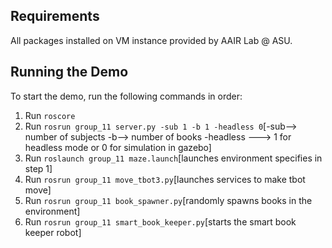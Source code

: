 ## Requirements
All packages installed on VM instance provided by AAIR Lab @ ASU.

## Running the Demo

To start the demo, run the following commands in order:

1. Run `roscore`
2. Run `rosrun group_11 server.py -sub 1 -b 1 -headless 0`[-sub--> number of subjects -b--> number of books -headless ---> 1 for headless mode or 0 for simulation in gazebo]
4. Run `roslaunch group_11 maze.launch`[launches environment specifies in step 1]
5. Run `rosrun group_11 move_tbot3.py`[launches services to make tbot move]
6. Run `rosrun group_11 book_spawner.py`[randomly spawns books in the environment]
7. Run `rosrun group_11 smart_book_keeper.py`[starts the smart book keeper robot]


